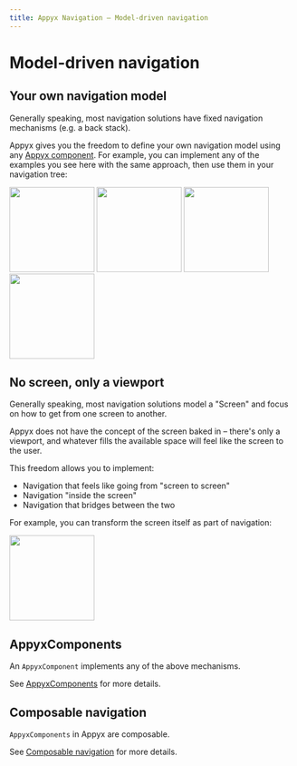 ```yaml
---
title: Appyx Navigation – Model-driven navigation
---
```


# Model-driven navigation


## Your own navigation model

Generally speaking, most navigation solutions have fixed navigation mechanisms (e.g. a back stack).

Appyx gives you the freedom to define your own navigation model using any [Appyx component](../../components/index.md). For example, you can implement any of the examples you see here with the same approach, then use them in your navigation tree:

<img src="https://i.imgur.com/N8rEPrJ.gif" width="150"> <img src="https://i.imgur.com/esLXh61.gif" width="150"> <img src="https://i.imgur.com/8gy3Ghb.gif" width="150"> <img src="https://cdn-images-1.medium.com/max/1600/1*mEg8Ebem3Hd2knQSA0yI1A.gif" width="150">


## No screen, only a viewport

Generally speaking, most navigation solutions model a "Screen" and focus on how to get from one screen to another.

Appyx does not have the concept of the screen baked in – there's only a viewport, and whatever fills the available space will feel like the screen to the user.

This freedom allows you to implement:

- Navigation that feels like going from "screen to screen"
- Navigation "inside the screen"
- Navigation that bridges between the two

For example, you can transform the screen itself as part of navigation:

<img src="https://i.imgur.com/EKjwaqW.gif" width="150">


## AppyxComponents

An `AppyxComponent` implements any of the above mechanisms. 

See [AppyxComponents](../../components/index.md) for more details. 


## Composable navigation

`AppyxComponents` in Appyx are composable.

See [Composable navigation](composable-navigation.md) for more details.
